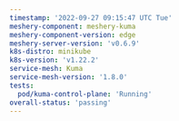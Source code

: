 ```yaml
---
timestamp: '2022-09-27 09:15:47 UTC Tue'
meshery-component: meshery-kuma
meshery-component-version: edge
meshery-server-version: 'v0.6.9'
k8s-distro: minikube
k8s-version: 'v1.22.2'
service-mesh: Kuma
service-mesh-version: '1.8.0'
tests:
  pod/kuma-control-plane: 'Running'
overall-status: 'passing'
---
```

